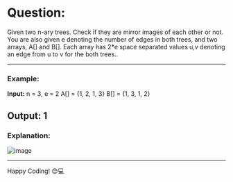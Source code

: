 # Question:
<p>Given two n-ary trees. Check if they are mirror images of each other or not. You are also given e denoting the
  number of edges in both trees, and two arrays, A[] and B[]. Each array has 2*e space separated values u,v denoting an edge 
  from u to v for the both trees..</p>

---

### Example:
**Input:** n = 3, e = 2
A[] = {1, 2, 1, 3}
B[] = {1, 3, 1, 2}


**Output:** 1
---

### Explanation:
![image](https://github.com/user-attachments/assets/7136d37a-e96b-41f8-af5b-7120fea5c654)

---

Happy Coding! 😊💻

